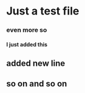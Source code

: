 # Just a test file

### even more so

#### I just added this


## added new line


## so on and so on

